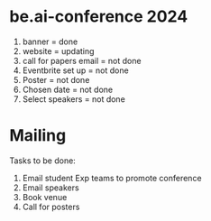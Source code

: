 # be.ai-conference 2024
1. banner = done
2. website = updating
3. call for papers email = not done
4. Eventbrite set up = not done
5. Poster = not done
6. Chosen date = not done
7. Select speakers = not done

# Mailing 
Tasks to be done:
1. Email student Exp teams to promote conference
2. Email speakers
3. Book venue
4. Call for posters
